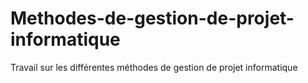 # Methodes-de-gestion-de-projet-informatique
Travail sur les différentes méthodes de gestion de projet informatique
